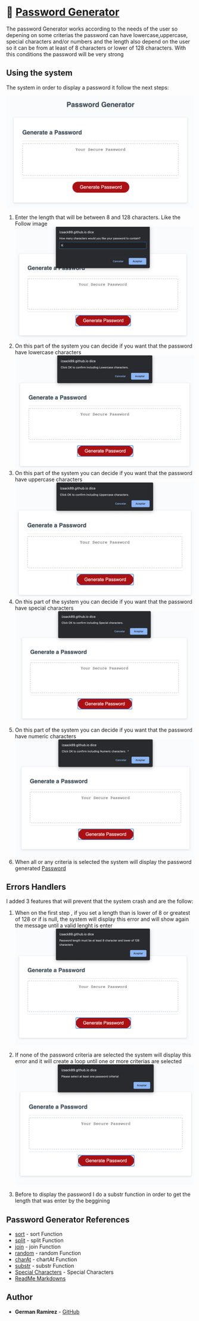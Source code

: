 # 🔐 [Password Generator](https://izaack89.github.io/password-generator/)

The password Generator works according to the needs of the user so depening on some criterias the password can have lowercase,uppercase, special characters and/or numbers and the length also depend on the user so it can be from at least of 8 characters or lower of 128 characters. With this conditions the password will be very strong

## Using the system

The system in order to display a password it follow the next steps:

![Password Generator System](./readmeFiles/start.png)

1. Enter the length that will be between 8 and 128 characters. Like the Follow image ![Prompt Length](./readmeFiles/prompt_correct.png)
2. On this part of the system you can decide if you want that the password have lowercase characters ![LowerCase](./readmeFiles/confirm_msg_lower.png)
3. On this part of the system you can decide if you want that the password have uppercase characters ![UpperCase](./readmeFiles/confirm_msg_upper.png)
4. On this part of the system you can decide if you want that the password have special characters ![Special Characters](./readmeFiles/confirm_msg_specialCharacter.png)
5. On this part of the system you can decide if you want that the password have numeric characters ![Numeric](./readmeFiles/confirm_msg_numbers.png)
6. When all or any criteria is selected the system will display the password generated [Password](./readmeFiles/passwordResult.png)

## Errors Handlers

I added 3 features that will prevent that the system crash and are the follow:

1. When on the first step , if you set a length than is lower of 8 or greatest of 128 or if is null, the system will display this error and will show again the message until a valid lenght is enter
   ![Error Handler 1](./readmeFiles/error_handler1.png)

2. If none of the password criteria are selected the system will display this error and it will create a loop until one or more criterias are selected
   ![Error Handler 2](./readmeFiles/error_handler2.png)

3. Before to display the password I do a substr function in order to get the length that was enter by the beggining

## Password Generator References

- [sort](https://developer.mozilla.org/en-US/docs/Web/JavaScript/Reference/Global_Objects/Array/sort) - sort Function
- [split](https://developer.mozilla.org/en-US/docs/Web/JavaScript/Reference/Global_Objects/String/split) - split Function
- [join](https://developer.mozilla.org/en-US/docs/Web/JavaScript/Reference/Global_Objects/Array/join) - join Function
- [random](https://developer.mozilla.org/en-US/docs/Web/JavaScript/Reference/Global_Objects/Math/random) - random Function
- [charAt](https://developer.mozilla.org/en-US/docs/Web/JavaScript/Reference/Global_Objects/String/charAt) - chartAt Function
- [substr](https://developer.mozilla.org/en-US/docs/Web/JavaScript/Reference/Global_Objects/String/substr) - substr Function
- [Special Characters](https://owasp.org/www-community/password-special-characters) - Special Characters
- [ReadMe Markdowns](https://github.com/tchapi/markdown-cheatsheet/blob/master/README.md)

## Author

- **German Ramirez** - [GitHub](https://github.com/izaack89/)
